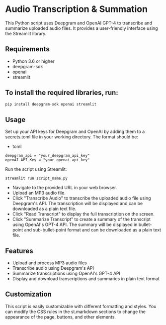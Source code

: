 # Audio Transcription & Summation
This Python script uses Deepgram and OpenAI GPT-4 to transcribe and summarize uploaded audio files. It provides a user-friendly interface using the Streamlit library.

## Requirements
- Python 3.6 or higher
- deepgram-sdk
- openai
- streamlit

## To install the required libraries, run:

```python
pip install deepgram-sdk openai streamlit
```

## Usage
Set up your API keys for Deepgram and OpenAI by adding them to a secrets.toml file in your working directory. The format should be:
- toml
```
deepgram_api = "your_deepgram_api_key"
openAI_API_Key = "your_openai_api_key"
```
Run the script using Streamlit:
```
streamlit run script_name.py
```

- Navigate to the provided URL in your web browser.
- Upload an MP3 audio file.
- Click "Transcribe Audio" to transcribe the uploaded audio file using Deepgram's API. The transcription will be displayed and can be downloaded as a plain text file.
- Click "Read Transcript" to display the full transcription on the screen.
- Click "Summarize Transcript" to create a summary of the transcript using OpenAI's GPT-4 API. The summary will be displayed in bullet-point and sub-bullet-point format and can be downloaded as a plain text file.

## Features
- Upload and process MP3 audio files
- Transcribe audio using Deepgram's API
- Summarize transcriptions using OpenAI's GPT-4 API
- Display and download transcriptions and summaries in plain text format

## Customization
This script is easily customizable with different formatting and styles. You can modify the CSS rules in the st.markdown sections to change the appearance of the page, buttons, and other elements.
